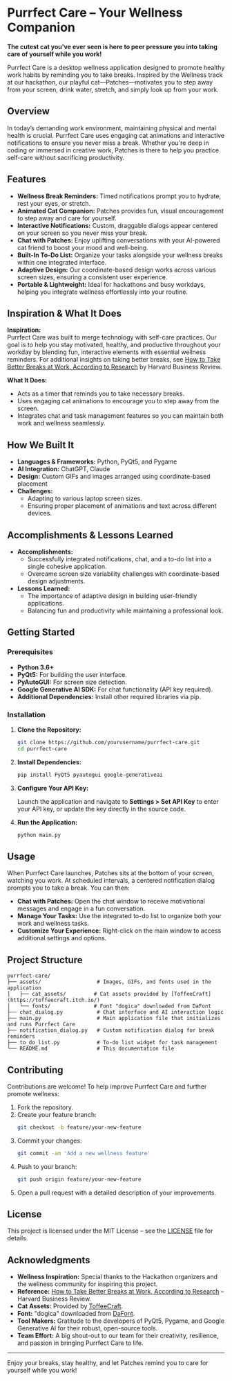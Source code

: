 # Purrfect Care – Your Wellness Companion

**The cutest cat you've ever seen is here to peer pressure you into taking care of yourself while you work!**

Purrfect Care is a desktop wellness application designed to promote healthy work habits by reminding you to take breaks. Inspired by the Wellness track at our hackathon, our playful cat—Patches—motivates you to step away from your screen, drink water, stretch, and simply look up from your work.

## Overview

In today’s demanding work environment, maintaining physical and mental health is crucial. Purrfect Care uses engaging cat animations and interactive notifications to ensure you never miss a break. Whether you're deep in coding or immersed in creative work, Patches is there to help you practice self-care without sacrificing productivity.

## Features

- **Wellness Break Reminders:** Timed notifications prompt you to hydrate, rest your eyes, or stretch.
- **Animated Cat Companion:** Patches provides fun, visual encouragement to step away and care for yourself.
- **Interactive Notifications:** Custom, draggable dialogs appear centered on your screen so you never miss your break.
- **Chat with Patches:** Enjoy uplifting conversations with your AI-powered cat friend to boost your mood and well-being.
- **Built-In To-Do List:** Organize your tasks alongside your wellness breaks within one integrated interface.
- **Adaptive Design:** Our coordinate-based design works across various screen sizes, ensuring a consistent user experience.
- **Portable & Lightweight:** Ideal for hackathons and busy workdays, helping you integrate wellness effortlessly into your routine.

## Inspiration & What It Does

**Inspiration:**  
Purrfect Care was built to merge technology with self-care practices. Our goal is to help you stay motivated, healthy, and productive throughout your workday by blending fun, interactive elements with essential wellness reminders. For additional insights on taking better breaks, see [How to Take Better Breaks at Work, According to Research](https://hbr.org/2023/05/how-to-take-better-breaks-at-work-according-to-research) by Harvard Business Review.

**What It Does:**  
- Acts as a timer that reminds you to take necessary breaks.
- Uses engaging cat animations to encourage you to step away from the screen.
- Integrates chat and task management features so you can maintain both work and wellness seamlessly.

## How We Built It

- **Languages & Frameworks:** Python, PyQt5, and Pygame  
- **AI Integration:** ChatGPT, Claude  
- **Design:** Custom GIFs and images arranged using coordinate-based placement  
- **Challenges:**  
  - Adapting to various laptop screen sizes.
  - Ensuring proper placement of animations and text across different devices.

## Accomplishments & Lessons Learned

- **Accomplishments:**  
  - Successfully integrated notifications, chat, and a to-do list into a single cohesive application.
  - Overcame screen size variability challenges with coordinate-based design adjustments.
- **Lessons Learned:**  
  - The importance of adaptive design in building user-friendly applications.
  - Balancing fun and productivity while maintaining a professional look.

## Getting Started

### Prerequisites

- **Python 3.6+**
- **PyQt5:** For building the user interface.
- **PyAutoGUI:** For screen size detection.
- **Google Generative AI SDK:** For chat functionality (API key required).
- **Additional Dependencies:** Install other required libraries via pip.

### Installation

1. **Clone the Repository:**

   ```bash
   git clone https://github.com/yourusername/purrfect-care.git
   cd purrfect-care
   ```

2. **Install Dependencies:**

   ```bash
   pip install PyQt5 pyautogui google-generativeai
   ```

3. **Configure Your API Key:**

   Launch the application and navigate to **Settings > Set API Key** to enter your API key, or update the key directly in the source code.

4. **Run the Application:**

   ```bash
   python main.py
   ```

## Usage

When Purrfect Care launches, Patches sits at the bottom of your screen, watching you work. At scheduled intervals, a centered notification dialog prompts you to take a break. You can then:

- **Chat with Patches:** Open the chat window to receive motivational messages and engage in a fun conversation.
- **Manage Your Tasks:** Use the integrated to-do list to organize both your work and wellness tasks.
- **Customize Your Experience:** Right-click on the main window to access additional settings and options.

## Project Structure

```
purrfect-care/
├── assets/                  # Images, GIFs, and fonts used in the application  
│   ├── cat_assets/         # Cat assets provided by [ToffeeCraft](https://toffeecraft.itch.io/)
│   └── fonts/              # Font "dogica" downloaded from DaFont
├── chat_dialog.py           # Chat interface and AI interaction logic
├── main.py                  # Main application file that initializes and runs Purrfect Care
├── notification_dialog.py   # Custom notification dialog for break reminders
├── to_do_list.py            # To-do list widget for task management
└── README.md                # This documentation file
```

## Contributing

Contributions are welcome! To help improve Purrfect Care and further promote wellness:

1. Fork the repository.
2. Create your feature branch:
   ```bash
   git checkout -b feature/your-new-feature
   ```
3. Commit your changes:
   ```bash
   git commit -am 'Add a new wellness feature'
   ```
4. Push to your branch:
   ```bash
   git push origin feature/your-new-feature
   ```
5. Open a pull request with a detailed description of your improvements.

## License

This project is licensed under the MIT License – see the [LICENSE](LICENSE) file for details.

## Acknowledgments

- **Wellness Inspiration:** Special thanks to the Hackathon organizers and the wellness community for inspiring this project.
- **Reference:** [How to Take Better Breaks at Work, According to Research](https://hbr.org/2023/05/how-to-take-better-breaks-at-work-according-to-research) – Harvard Business Review.
- **Cat Assets:** Provided by [ToffeeCraft](https://toffeecraft.itch.io/).
- **Font:** "dogica" downloaded from [DaFont](https://www.dafont.com/).
- **Tool Makers:** Gratitude to the developers of PyQt5, Pygame, and Google Generative AI for their robust, open-source tools.
- **Team Effort:** A big shout-out to our team for their creativity, resilience, and passion in bringing Purrfect Care to life.

---

Enjoy your breaks, stay healthy, and let Patches remind you to care for yourself while you work!
```
